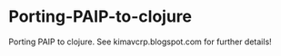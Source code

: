 Porting-PAIP-to-clojure
========================

Porting PAIP to clojure. See kimavcrp.blogspot.com for further details!